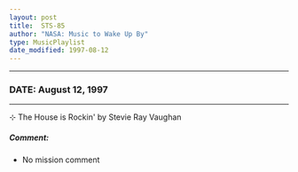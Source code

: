 ```yaml
---
layout: post
title:  STS-85
author: "NASA: Music to Wake Up By"
type: MusicPlaylist
date_modified: 1997-08-12
---
```


----
### DATE: August 12, 1997
----
⊹ The House is Rockin' by Stevie Ray Vaughan

##### Comment:
* No mission comment
